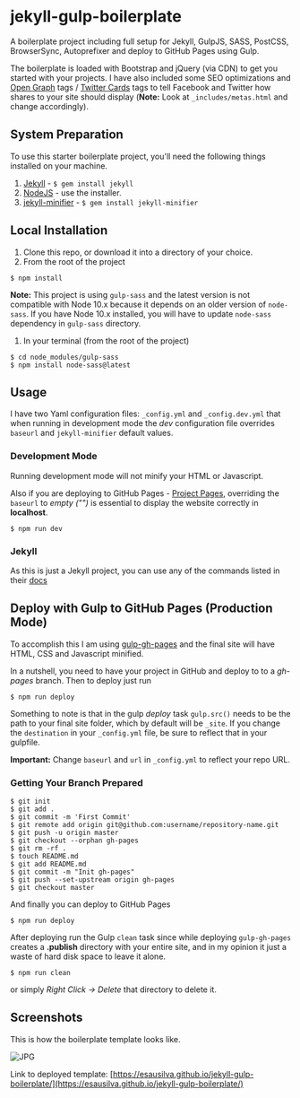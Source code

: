# jekyll-gulp-boilerplate

A boilerplate project including full setup for Jekyll, GulpJS, SASS, PostCSS, BrowserSync, Autoprefixer and deploy to GitHub Pages using Gulp.

The boilerplate is loaded with Bootstrap and jQuery (via CDN) to get you started with your projects. I have also included some SEO optimizations and [Open Graph](http://ogp.me/) tags / [Twitter Cards](https://dev.twitter.com/cards/overview) tags to tell Facebook and Twitter how shares to your site should display (**Note:** Look at `_includes/metas.html` and change accordingly).

## System Preparation

To use this starter boilerplate project, you'll need the following things installed on your machine.

1.  [Jekyll](http://jekyllrb.com/) - `$ gem install jekyll`
2.  [NodeJS](http://nodejs.org) - use the installer.
3.  [jekyll-minifier](https://github.com/digitalsparky/jekyll-minifier) - `$ gem install jekyll-minifier`

## Local Installation

1.  Clone this repo, or download it into a directory of your choice.
2.  From the root of the project

```
$ npm install
```

**Note:** This project is using `gulp-sass` and the latest version is not compatible with Node 10.x because it depends on an older version of `node-sass`. If you have Node 10.x installed, you will have to update `node-sass` dependency in `gulp-sass` directory.

1. In your terminal (from the root of the project)

```
$ cd node_modules/gulp-sass
$ npm install node-sass@latest
```

## Usage

I have two Yaml configuration files: `_config.yml` and `_config.dev.yml` that when running in development mode the _dev_ configuration file overrides `baseurl` and `jekyll-minifier` default values.

### Development Mode

Running development mode will not minify your HTML or Javascript.

Also if you are deploying to GitHub Pages - [Project Pages](https://help.github.com/articles/user-organization-and-project-pages/#project-pages), overriding the `baseurl` to _empty ("")_ is essential to display the website correctly in **localhost**.

```shell
$ npm run dev
```

### Jekyll

As this is just a Jekyll project, you can use any of the commands listed in their [docs](http://jekyllrb.com/docs/usage/)

## Deploy with Gulp to GitHub Pages (Production Mode)

To accomplish this I am using [gulp-gh-pages](https://github.com/rowoot/gulp-gh-pages) and the final site will have HTML, CSS and Javascript minified.

In a nutshell, you need to have your project in GitHub and deploy to to a _gh-pages_ branch. Then to deploy just run

```shell
$ npm run deploy
```

Something to note is that in the gulp _deploy_ task `gulp.src()` needs to be the path to your final site folder, which by default will be `_site`. If you change the `destination` in your `_config.yml` file, be sure to reflect that in your gulpfile.

**Important:** Change `baseurl` and `url` in `_config.yml` to reflect your repo URL.

### Getting Your Branch Prepared

```shell
$ git init
$ git add .
$ git commit -m 'First Commit'
$ git remote add origin git@github.com:username/repository-name.git
$ git push -u origin master
$ git checkout --orphan gh-pages
$ git rm -rf .
$ touch README.md
$ git add README.md
$ git commit -m "Init gh-pages"
$ git push --set-upstream origin gh-pages
$ git checkout master
```

And finally you can deploy to GitHub Pages

```shell
$ npm run deploy
```

After deploying run the Gulp `clean` task since while deploying `gulp-gh-pages` creates a **.publish** directory with your entire site, and in my opinion it just a waste of hard disk space to leave it alone.

```shell
$ npm run clean
```

or simply _Right Click -> Delete_ that directory to delete it.

## Screenshots

This is how the boilerplate template looks like.

![JPG](http://i.imgur.com/2vmwgkgl.jpg)

Link to deployed template: [https://esausilva.github.io/jekyll-gulp-boilerplate/](https://esausilva.github.io/jekyll-gulp-boilerplate/)
